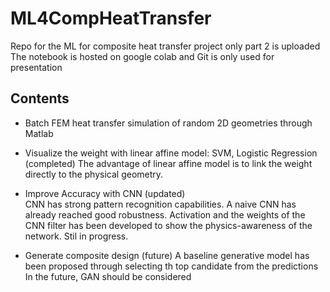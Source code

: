 # ML4CompHeatTransfer
Repo for the ML for composite heat transfer project
only part 2 is uploaded  
The notebook is hosted on google colab and Git is only used for presentation

## Contents
- Batch FEM heat transfer simulation of random 2D geometries through Matlab

- Visualize the weight with linear affine model:  SVM, Logistic Regression   (completed)
  The advantage of linear affine model is to link the weight directly to the physical geometry.
  
- Improve Accuracy with CNN (updated)   
  CNN has strong pattern recognition capabilities. A naive CNN has already reached good robustness. Activation and the weights of the CNN filter has been developed to show the physics-awareness of the network. Stil in progress.
  
- Generate composite design  (future)
  A baseline generative model has been proposed through selecting th top candidate from the predictions
  In the future, GAN should be considered
